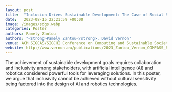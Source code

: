 ```yaml
---
layout: post
title:  "Inclusion Drives Sustainable Development: The Case of Social Robotics for Africas"
date:   2023-08-15 22:21:59 +00:00
image: /images/sdgs.webp
categories: Poster
authors: Pamely Zantou
authors: "<strong>Pamely Zantou</strong>, David Vernon"
venue: ACM SIGCAS/SIGCHI Conference on Computing and Sustainable Societies - COMPASS
website: http://www.vernon.eu/publications/2023_Zantou_Vernon_COMPASS_Poster.pdf
---
```

The achievement of sustainable development goals requires collaboration and inclusivity among stakeholders, with artificial intelligence (AI) and robotics considered powerful tools for leveraging solutions. In this poster, we argue that inclusivity cannot be achieved without cultural sensitivity being factored into the design of AI and robotics technologies.
